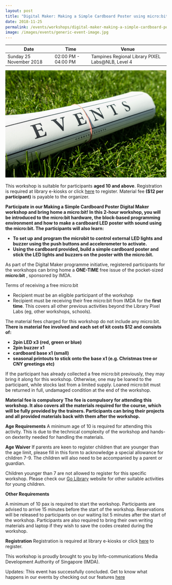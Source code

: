 ```yaml
---
layout: post
title: "Digital Maker: Making a Simple Cardboard Poster using micro:bit"
date: 2018-11-25
permalink: /events/workshops/digital-maker-making-a-simple-cardboard-poster-using-microbit
image: /images/events/generic-event-image.jpg
---
```


| Date | Time | Venue |
|--------|---|---|
| Sunday 25 November 2018 | 02:00 PM - 04:00 PM |  Tampines Regional Library PIXEL Labs@NLB, Level 4 |

![hi](/images/events/generic-event-image.jpg)

This workshop is suitable for participants **aged 10 and above**. Registration is required  at library e-kiosks or click <a href="https://www.nlb.gov.sg/golibrary2/e/digital-maker-making-a-simple-cardboard-poster-using-microbit-pixel-labsnlb-87263103" target="_blank">here</a> to register. Material fee **($12 per participant)** is payable to the organizer.

**Participate in our Making a Simple Cardboard Poster Digital Maker workshop and bring home a micro:bit!  In this 2-hour workshop, you will be introduced to the micro:bit hardware, the block-based programming environment and how to make a cardboard LED poster with sound using the micro:bit. The participants will also learn:**

- **To set up and program the microbit to control external LED lights and buzzer using the push buttons and accelerometer to activate.**
- **Using the cardboard provided, build a simple cardboard poster and stick the LED lights and buzzers on the poster with the micro:bit.**

As part of the Digital Maker programme initiative, registered participants for the workshops can bring home a **ONE-TIME** free issue of the pocket-sized **micro:bit** , sponsored by IMDA.

Terms of receiving a free micro:bit
- Recipient must be an eligible participant of the workshop
- Recipient must be receiving their free micro:bit from IMDA for the **first time**. This covers all other previous activities beyond the Library Pixel Labs (eg, other workshops, schools).

The material fees charged for this workshop do not include any micro:bit. **There is material fee involved and each set of kit costs $12 and consists of:**
- **2pin LED x3 (red, green or blue)**
- **2pin buzzer x1**
- **cardboard base x1 (small)**
- **seasonal printouts to stick onto the base x1 (e.g. Christmas tree or CNY greetings etc)**

If the participant has already collected a free micro:bit previously, they may bring it along for this workshop. Otherwise, one may be loaned to the participant, while stocks last from a limited supply. Loaned micro:bit must be returned in full, undamaged condition at the end of the workshop.

**Material fee is compulsory**
**The fee is compulsory for attending this workshop. It also covers all the materials required for the course, which will be fully provided by the trainers. Participants can bring their projects and all provided materials back with them after the workshop.**

**Age Requirements**
A minimum age of 10 is required for attending this activity. This is due to the technical complexity of the workshop and hands-on dexterity needed for handling the materials.

**Age Waiver**
If parents are keen to register children that are younger than the age limit, please fill in this form to acknowledge a special allowance for children 7-9. The children will also need to be accompanied by a parent or guardian.

Children younger than 7 are not allowed to register for this specific workshop. Please check our <a href="https://www.nlb.gov.sg/golibrary2/c/30307529/" target="_blank">Go Library</a> website for other suitable activities for young children.

**Other Requirements**

A minimum of 10 pax is required to start the workshop.
Participants are advised to arrive 15 minutes before the start of the workshop. Reservations will be released to participants on our waiting list 5 minutes after the start of the workshop.
Participants are also required to bring their own writing materials and laptop if they wish to save the codes created during the workshop.

**Registration**
Registration is required at library e-kiosks or click <a href="https://www.nlb.gov.sg/golibrary2/e/digital-maker-making-a-simple-cardboard-poster-using-microbit-pixel-labsnlb-87263103" target="_blank">here</a> to register.

This workshop is proudly brought to you by Info-communications Media Development Authority of Singapore (IMDA).

Updates: This event has successfully concluded. Get to know what happens in our events by checking out our features <a href="" target="_blank">here</a>

